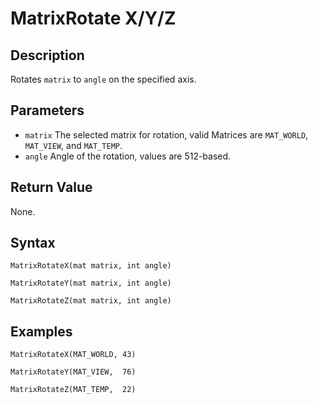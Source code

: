# MatrixRotate X/Y/Z

## Description
Rotates `matrix` to `angle` on the specified axis.

## Parameters
- `matrix`
The selected matrix for rotation, valid Matrices are `MAT_WORLD`, `MAT_VIEW`, and `MAT_TEMP`.
- `angle`
Angle of the rotation, values are 512-based.

## Return Value
None.

## Syntax
```
MatrixRotateX(mat matrix, int angle)
```
```
MatrixRotateY(mat matrix, int angle)
```
```
MatrixRotateZ(mat matrix, int angle)
```

## Examples
```
MatrixRotateX(MAT_WORLD, 43)
```
```
MatrixRotateY(MAT_VIEW,  76)
```
```
MatrixRotateZ(MAT_TEMP,  22)
```